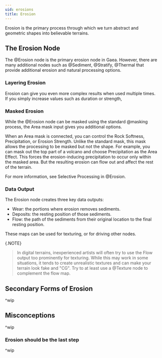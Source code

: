 ```yaml
---
uid: erosions
title: Erosion
---
```


Erosion is the primary process through which we turn abstract and geometric shapes into believable terrains.

## The Erosion Node

The @Erosion node is the primary erosion node in Gaea. However, there are many additional nodes such as @Sediment, @Stratify, @Thermal that provide additional erosion and natural processing options.

### Layering Erosion

Erosion can give you even more complex results when used multiple times. If you simply increase values such as duration or strength, 

### Masked Erosion

While the @Erosion node can be masked using the standard @masking process, the Area mask input gives you additional options.

When an Area mask is connected, you can control the Rock Softness, Precipitation, or Erosion Strength. Unlike the standard mask, this mask allows the processing to be masked but not the shape. For example, you can mask out the top part of a volcano and choose Precipitation as the Area Effect. This forces the erosion-inducing precipitation to occur only within the masked area. But the resulting erosion can flow out and affect the rest of the terrain.

For more information, see Selective Processing in @Erosion.

### Data Output

The Erosion node creates three key data outputs:

- Wear: the portions where erosion removes sediments.
- Deposits: the resting position of those sediments.
- Flow: the path of the sediments from their original location to the final resting position.

These maps can be used for texturing, or for driving other nodes.

{.NOTE}
> In digital terrains, inexperienced artists will often try to use the Flow output too prominently for texturing. While this may work in some situations, it tends to create unrealistic textures and can make your terrain look fake and "CG". Try to at least use a @Texture node to complement the flow map.

## Secondary Forms of Erosion
^wip

## Misconceptions
^wip

### Erosion should be the last step
^wip